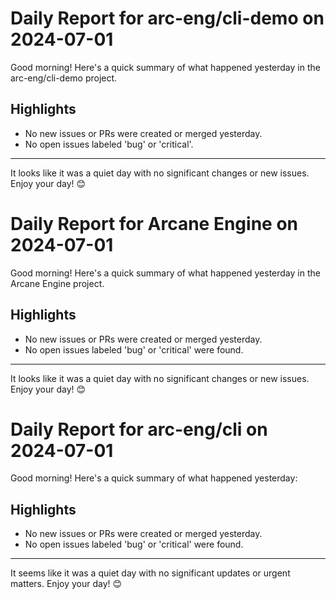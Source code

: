 # Daily Report for arc-eng/cli-demo on 2024-07-01

Good morning! Here's a quick summary of what happened yesterday in the arc-eng/cli-demo project.

## Highlights
- No new issues or PRs were created or merged yesterday.
- No open issues labeled 'bug' or 'critical'.

---

It looks like it was a quiet day with no significant changes or new issues. Enjoy your day! 😊


# Daily Report for Arcane Engine on 2024-07-01

Good morning! Here's a quick summary of what happened yesterday in the Arcane Engine project.

## Highlights
- No new issues or PRs were created or merged yesterday.
- No open issues labeled 'bug' or 'critical' were found.

---

It looks like it was a quiet day with no significant changes or new issues. Enjoy your day! 😊


# Daily Report for arc-eng/cli on 2024-07-01

Good morning! Here's a quick summary of what happened yesterday:

## Highlights
- No new issues or PRs were created or merged yesterday.
- No open issues labeled 'bug' or 'critical' were found.

---

It seems like it was a quiet day with no significant updates or urgent matters. Enjoy your day! 😊


